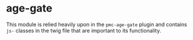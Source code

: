 # age-gate

This module is relied heavily upon in the `pmc-age-gate` plugin and contains `js-` classes in the twig file that are important to its functionality.